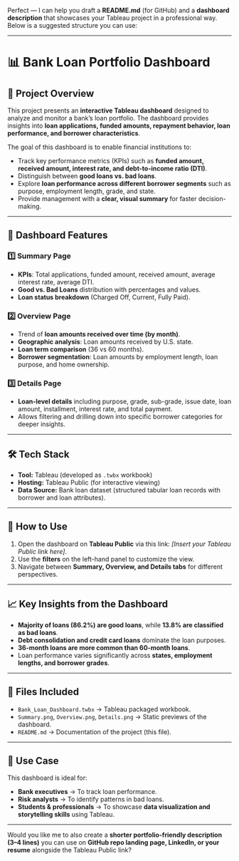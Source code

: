 Perfect — I can help you draft a **README.md** (for GitHub) and a **dashboard description** that showcases your Tableau project in a professional way. Below is a suggested structure you can use:

---

# 📊 Bank Loan Portfolio Dashboard

## 📌 Project Overview

This project presents an **interactive Tableau dashboard** designed to analyze and monitor a bank’s loan portfolio. The dashboard provides insights into **loan applications, funded amounts, repayment behavior, loan performance, and borrower characteristics**.

The goal of this dashboard is to enable financial institutions to:

* Track key performance metrics (KPIs) such as **funded amount, received amount, interest rate, and debt-to-income ratio (DTI)**.
* Distinguish between **good loans vs. bad loans**.
* Explore **loan performance across different borrower segments** such as purpose, employment length, grade, and state.
* Provide management with a **clear, visual summary** for faster decision-making.

---

## 📂 Dashboard Features

### 1️⃣ **Summary Page**

* **KPIs**: Total applications, funded amount, received amount, average interest rate, average DTI.
* **Good vs. Bad Loans** distribution with percentages and values.
* **Loan status breakdown** (Charged Off, Current, Fully Paid).

### 2️⃣ **Overview Page**

* Trend of **loan amounts received over time (by month)**.
* **Geographic analysis**: Loan amounts received by U.S. state.
* **Loan term comparison** (36 vs 60 months).
* **Borrower segmentation**: Loan amounts by employment length, loan purpose, and home ownership.

### 3️⃣ **Details Page**

* **Loan-level details** including purpose, grade, sub-grade, issue date, loan amount, installment, interest rate, and total payment.
* Allows filtering and drilling down into specific borrower categories for deeper insights.

---

## 🛠️ Tech Stack

* **Tool:** Tableau (developed as `.twbx` workbook)
* **Hosting:** Tableau Public (for interactive viewing)
* **Data Source:** Bank loan dataset (structured tabular loan records with borrower and loan attributes).

---

## 🚀 How to Use

1. Open the dashboard on **Tableau Public** via this link: *[Insert your Tableau Public link here]*.
2. Use the **filters** on the left-hand panel to customize the view.
3. Navigate between **Summary, Overview, and Details tabs** for different perspectives.

---

## 📈 Key Insights from the Dashboard

* **Majority of loans (86.2%) are good loans**, while **13.8% are classified as bad loans**.
* **Debt consolidation and credit card loans** dominate the loan purposes.
* **36-month loans are more common than 60-month loans**.
* Loan performance varies significantly across **states, employment lengths, and borrower grades**.

---

## 📄 Files Included

* `Bank_Loan_Dashboard.twbx` → Tableau packaged workbook.
* `Summary.png`, `Overview.png`, `Details.png` → Static previews of the dashboard.
* `README.md` → Documentation of the project (this file).

---

## 📌 Use Case

This dashboard is ideal for:

* **Bank executives** → To track loan performance.
* **Risk analysts** → To identify patterns in bad loans.
* **Students & professionals** → To showcase **data visualization and storytelling skills** using Tableau.

---

Would you like me to also create a **shorter portfolio-friendly description (3–4 lines)** you can use on **GitHub repo landing page, LinkedIn, or your resume** alongside the Tableau Public link?


